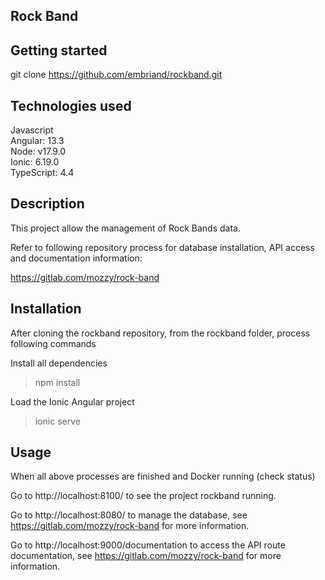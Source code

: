 ## Rock Band

## Getting started
git clone https://github.com/embriand/rockband.git

## Technologies used
Javascript  
Angular: 13.3  
Node: v17.9.0  
Ionic: 6.19.0  
TypeScript: 4.4  

## Description
This project allow the management of Rock Bands data.  

Refer to following repository process for database installation, API access and documentation information:

https://gitlab.com/mozzy/rock-band

## Installation
After cloning the rockband repository, from the rockband folder, process following commands

Install all dependencies
> npm install

Load the Ionic Angular project
> ionic serve

## Usage
When all above processes are finished and Docker running (check status)

Go to http://localhost:8100/ to see the project rockband running.

Go to http://localhost:8080/ to manage the database, see https://gitlab.com/mozzy/rock-band for more information.

Go to http://localhost:9000/documentation to access the API route documentation, see https://gitlab.com/mozzy/rock-band for more information.
